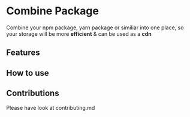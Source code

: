 # Combine Package

Combine your npm package, yarn package or similiar into one place, so your storage will be more **efficient** & can be used as a **cdn**

## Features 

## How to use

## Contributions

Please have look at contributing.md